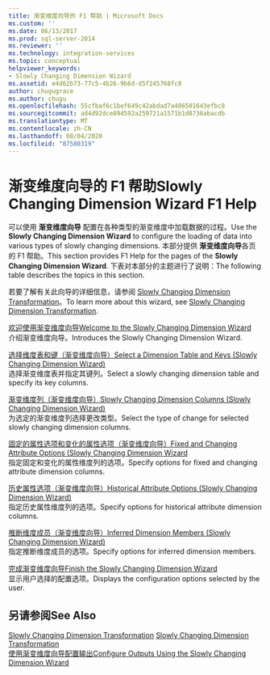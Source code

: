 ```yaml
---
title: 渐变维度向导的 F1 帮助 | Microsoft Docs
ms.custom: ''
ms.date: 06/13/2017
ms.prod: sql-server-2014
ms.reviewer: ''
ms.technology: integration-services
ms.topic: conceptual
helpviewer_keywords:
- Slowly Changing Dimension Wizard
ms.assetid: e4d62b73-77c5-4b26-9b6d-d5f245768fc8
author: chugugrace
ms.author: chugu
ms.openlocfilehash: 55cfbaf6c1bef649c42abdad7a486501643efbc8
ms.sourcegitcommit: ad4d92dce894592a259721a1571b1d8736abacdb
ms.translationtype: MT
ms.contentlocale: zh-CN
ms.lasthandoff: 08/04/2020
ms.locfileid: "87580319"
---
```

# <a name="slowly-changing-dimension-wizard-f1-help"></a><span data-ttu-id="b2333-102">渐变维度向导的 F1 帮助</span><span class="sxs-lookup"><span data-stu-id="b2333-102">Slowly Changing Dimension Wizard F1 Help</span></span>
  <span data-ttu-id="b2333-103">可以使用 **渐变维度向导** 配置在各种类型的渐变维度中加载数据的过程。</span><span class="sxs-lookup"><span data-stu-id="b2333-103">Use the **Slowly Changing Dimension Wizard** to configure the loading of data into various types of slowly changing dimensions.</span></span> <span data-ttu-id="b2333-104">本部分提供 **渐变维度向导**各页的 F1 帮助。</span><span class="sxs-lookup"><span data-stu-id="b2333-104">This section provides F1 Help for the pages of the **Slowly Changing Dimension Wizard**.</span></span> <span data-ttu-id="b2333-105">下表对本部分的主题进行了说明：</span><span class="sxs-lookup"><span data-stu-id="b2333-105">The following table describes the topics in this section.</span></span>  
  
 <span data-ttu-id="b2333-106">若要了解有关此向导的详细信息，请参阅 [Slowly Changing Dimension Transformation](slowly-changing-dimension-transformation.md)。</span><span class="sxs-lookup"><span data-stu-id="b2333-106">To learn more about this wizard, see [Slowly Changing Dimension Transformation](slowly-changing-dimension-transformation.md).</span></span>  
  
 [<span data-ttu-id="b2333-107">欢迎使用渐变维度向导</span><span class="sxs-lookup"><span data-stu-id="b2333-107">Welcome to the Slowly Changing Dimension Wizard</span></span>](welcome-to-the-slowly-changing-dimension-wizard.md)  
 <span data-ttu-id="b2333-108">介绍渐变维度向导。</span><span class="sxs-lookup"><span data-stu-id="b2333-108">Introduces the Slowly Changing Dimension Wizard.</span></span>  
  
 [<span data-ttu-id="b2333-109">选择维度表和键（渐变维度向导）</span><span class="sxs-lookup"><span data-stu-id="b2333-109">Select a Dimension Table and Keys &#40;Slowly Changing Dimension Wizard&#41;</span></span>](select-a-dimension-table-and-keys-slowly-changing-dimension-wizard.md)  
 <span data-ttu-id="b2333-110">选择渐变维度表并指定其键列。</span><span class="sxs-lookup"><span data-stu-id="b2333-110">Select a slowly changing dimension table and specify its key columns.</span></span>  
  
 [<span data-ttu-id="b2333-111">渐变维度列（渐变维度向导）</span><span class="sxs-lookup"><span data-stu-id="b2333-111">Slowly Changing Dimension Columns &#40;Slowly Changing Dimension Wizard&#41;</span></span>](slowly-changing-dimension-columns-slowly-changing-dimension-wizard.md)  
 <span data-ttu-id="b2333-112">为选定的渐变维度列选择更改类型。</span><span class="sxs-lookup"><span data-stu-id="b2333-112">Select the type of change for selected slowly changing dimension columns.</span></span>  
  
 [<span data-ttu-id="b2333-113">固定的属性选项和变化的属性选项（渐变维度向导）</span><span class="sxs-lookup"><span data-stu-id="b2333-113">Fixed and Changing Attribute Options &#40;Slowly Changing Dimension Wizard</span></span>](fixed-and-changing-attribute-options-slowly-changing-dimension-wizard.md)  
 <span data-ttu-id="b2333-114">指定固定和变化的属性维度列的选项。</span><span class="sxs-lookup"><span data-stu-id="b2333-114">Specify options for fixed and changing attribute dimension columns.</span></span>  
  
 [<span data-ttu-id="b2333-115">历史属性选项（渐变维度向导）</span><span class="sxs-lookup"><span data-stu-id="b2333-115">Historical Attribute Options &#40;Slowly Changing Dimension Wizard&#41;</span></span>](historical-attribute-options-slowly-changing-dimension-wizard.md)  
 <span data-ttu-id="b2333-116">指定历史属性维度列的选项。</span><span class="sxs-lookup"><span data-stu-id="b2333-116">Specify options for historical attribute dimension columns.</span></span>  
  
 [<span data-ttu-id="b2333-117">推断维度成员（渐变维度向导）</span><span class="sxs-lookup"><span data-stu-id="b2333-117">Inferred Dimension Members &#40;Slowly Changing Dimension Wizard&#41;</span></span>](inferred-dimension-members-slowly-changing-dimension-wizard.md)  
 <span data-ttu-id="b2333-118">指定推断维度成员的选项。</span><span class="sxs-lookup"><span data-stu-id="b2333-118">Specify options for inferred dimension members.</span></span>  
  
 [<span data-ttu-id="b2333-119">完成渐变维度向导</span><span class="sxs-lookup"><span data-stu-id="b2333-119">Finish the Slowly Changing Dimension Wizard</span></span>](finish-the-slowly-changing-dimension-wizard.md)  
 <span data-ttu-id="b2333-120">显示用户选择的配置选项。</span><span class="sxs-lookup"><span data-stu-id="b2333-120">Displays the configuration options selected by the user.</span></span>  
  
## <a name="see-also"></a><span data-ttu-id="b2333-121">另请参阅</span><span class="sxs-lookup"><span data-stu-id="b2333-121">See Also</span></span>  
 <span data-ttu-id="b2333-122">[Slowly Changing Dimension Transformation](slowly-changing-dimension-transformation.md) </span><span class="sxs-lookup"><span data-stu-id="b2333-122">[Slowly Changing Dimension Transformation](slowly-changing-dimension-transformation.md) </span></span>  
 [<span data-ttu-id="b2333-123">使用渐变维度向导配置输出</span><span class="sxs-lookup"><span data-stu-id="b2333-123">Configure Outputs Using the Slowly Changing Dimension Wizard</span></span>](configure-outputs-using-the-slowly-changing-dimension-wizard.md)  
  
  

